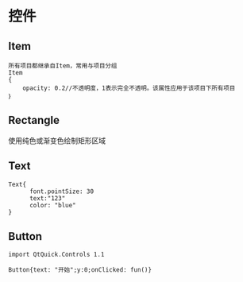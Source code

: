 # 控件

## Item

```
所有项目都继承自Item，常用与项目分组
Item
{
    opacity: 0.2//不透明度，1表示完全不透明。该属性应用于该项目下所有项目
｝
```

## Rectangle

使用纯色或渐变色绘制矩形区域


## Text

```
Text{
      font.pointSize: 30
      text:"123"
      color: "blue"
}
```

## Button

```
import QtQuick.Controls 1.1

Button{text: "开始";y:0;onClicked: fun()}
```
